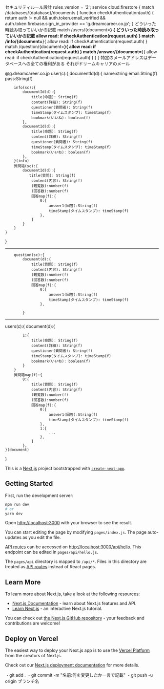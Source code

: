 セキュリティルール設計
rules_version = '2';
service cloud.firestore {
  match /databases/{database}/documents {
    function checkAuthentication(auth) {
  return auth != null &&
         auth.token.email_verified &&
         auth.token.firebase.sign_in_provider == 'g.dreamcareer.co.jp';
}
    どういった時読み取っていいかの記載
    match /users/{document=**} {
        どういった時読み取っていいかの記載
         allow read: if checkAuthentication(request.auth)
    }
             match /info/{document=**}{
            allow read: if checkAuthentication(request.auth)
         }
             match /question/{document=**}{
            allow read: if checkAuthentication(request.auth)
         }
                match /answer/{document=**}{
                allow read: if checkAuthentication(request.auth)
         }
  }
}
特定のメールアドレスはデータベースへの全ての権利がある
それがドリームキャリアのメール

@g.dreamcareer.co.jp
user(c):{
    documentId(d):{
        name:string
        email:String(f)
        pass:String(f)

        info(sc):{
            documentId(d):{
                title(命題): String(f)
                content(詳細): String(f)
                questioner(質問者): String(f)
                timeStamp(タイムスタンプ): timeStamp(f)
                bookmark(いいね): boolean(f)
            },
            documentId(d):{
                title(命題): String(f)
                content(詳細): String(f)
                questioner(質問者): String(f)
                timeStamp(タイムスタンプ): timeStamp(f)
                bookmark(いいね): boolean(f)
            },
        }(info)
        質問箱(sc):{
            documentId(d):{
               title(質問): String(f)
                content(内容): String(f)
                (観覧数):number(f)
                (回答数):number(f)
                回答map(f):{
                    0:{
                        answer1(回答):String(f)
                        timeStamp(タイムスタンプ): timeStamp(f)
                    },
                }
            }      
        }
    }
}


------------------------
        question(sc):{
            document(d):{
                title(質問): String(f)
                content(内容): String(f)
                (観覧数):number(f)
                (回答数):number(f)
                回答map(f):{
                    0:{
                        answer1(回答):String(f)
                        timeStamp(タイムスタンプ): timeStamp(f)
                    },
                
            }
------------------------
users(c):{
    document(d):{

            1:{
                title(命題): String(f)
                content(詳細): String(f)
                questioner(質問者): String(f)
                timeStamp(タイムスタンプ): timeStamp(f)
                bookmark(いいね): boolean(f) 
            }
        }
        質問箱map(f):{
            0:{
                title(質問): String(f)
                content(内容): String(f)
                (観覧数):number(f)
                (回答数):number(f)
                回答map(f):{
                    0:{
                        answer1(回答):String(f)
                        timeStamp(タイムスタンプ): timeStamp(f)
                    },
                    1:{
                        ...
                    },
                }
            },  
    }(document)
}

This is a [Next.js](https://nextjs.org/) project bootstrapped with [`create-next-app`](https://github.com/vercel/next.js/tree/canary/packages/create-next-app).

## Getting Started

First, run the development server:

```bash
npm run dev
# or
yarn dev
```

Open [http://localhost:3000](http://localhost:3000) with your browser to see the result.

You can start editing the page by modifying `pages/index.js`. The page auto-updates as you edit the file.

[API routes](https://nextjs.org/docs/api-routes/introduction) can be accessed on [http://localhost:3000/api/hello](http://localhost:3000/api/hello). This endpoint can be edited in `pages/api/hello.js`.

The `pages/api` directory is mapped to `/api/*`. Files in this directory are treated as [API routes](https://nextjs.org/docs/api-routes/introduction) instead of React pages.

## Learn More

To learn more about Next.js, take a look at the following resources:

- [Next.js Documentation](https://nextjs.org/docs) - learn about Next.js features and API.
- [Learn Next.js](https://nextjs.org/learn) - an interactive Next.js tutorial.

You can check out [the Next.js GitHub repository](https://github.com/vercel/next.js/) - your feedback and contributions are welcome!

## Deploy on Vercel

The easiest way to deploy your Next.js app is to use the [Vercel Platform](https://vercel.com/new?utm_medium=default-template&filter=next.js&utm_source=create-next-app&utm_campaign=create-next-app-readme) from the creators of Next.js.

Check out our [Next.js deployment documentation](https://nextjs.org/docs/deployment) for more details.


・git add .
・git commit -m "名前:何を変更したか一言で記載"
・git push -u origin ブランチ名
